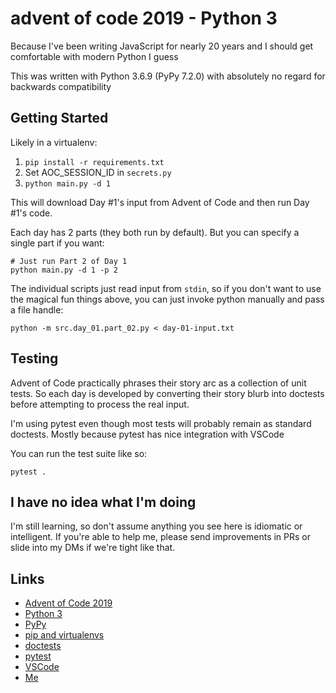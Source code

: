 # advent of code 2019 - Python 3

Because I've been writing JavaScript for nearly 20 years and I should get comfortable with modern Python I guess

This was written with Python 3.6.9 (PyPy 7.2.0) with absolutely no regard for backwards compatibility

## Getting Started

Likely in a virtualenv:

1. `pip install -r requirements.txt`
2. Set AOC_SESSION_ID in `secrets.py`
3. `python main.py -d 1`


This will download Day #1's input from Advent of Code and then run Day #1's code.

Each day has 2 parts (they both run by default). But you can specify a single part if you want:

```
# Just run Part 2 of Day 1
python main.py -d 1 -p 2
```

The individual scripts just read input from `stdin`, so if you don't want to use the magical fun things above, you can just invoke python manually and pass a file handle:

```
python -m src.day_01.part_02.py < day-01-input.txt
```


## Testing

Advent of Code practically phrases their story arc as a collection of unit tests. So each day is developed by converting their story blurb into doctests before attempting to process the real input.

I'm using pytest even though most tests will probably remain as standard doctests. Mostly because pytest has nice integration with VSCode

You can run the test suite like so:

```
pytest .
```

## I have no idea what I'm doing

I'm still learning, so don't assume anything you see here is idiomatic or intelligent. If you're able to help me, please send improvements in PRs or slide into my DMs if we're tight like that.

## Links

- [Advent of Code 2019](https://adventofcode.com/2019)
- [Python 3](https://docs.python.org/3/)
- [PyPy](https://pypy.org/)
- [pip and virtualenvs](https://docs.python.org/3/installing/index.html)
- [doctests](https://docs.python.org/3/library/doctest.html)
- [pytest](https://docs.pytest.org/en/latest/)
- [VSCode](https://code.visualstudio.com/)
- [Me](https://mattcampbell.net)
